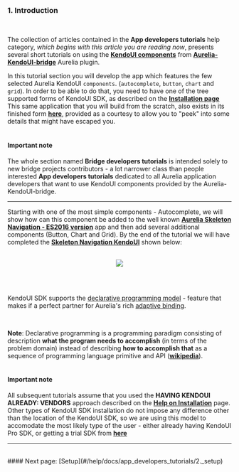 <br>

### 1. Introduction
<br>

The collection of articles contained in the **App developers tutorials** help category, _which begins with this article you are reading now_,  presents several short tutorials on using the **[KendoUI components](http://aurelia-ui-toolkits.github.io/demo-kendo/#/help/docs/about_this_application/2._components_catalog)** from **[Aurelia-KendoUI-bridge](https://github.com/aurelia-ui-toolkits/aurelia-kendoui-bridge)** Aurelia plugin.
<br>

In this tutorial section you will develop the app which features the few selected Aurelia KendoUI `components`. (`autocomplete`, `button`, `chart` and `grid`). In order to be able to do that, you need to have one of the tree supported forms of KendoUI SDK, as described on the **[Installation page](#/installation/description)** This same application that you will build from the scratch, also exists in its finished form **[here](https://github.com/aurelia-ui-toolkits/skeleton-plugin-kendo)**, provided as a courtesy to allow you to "peek" into some details that might have escaped you.
<br><br>

#### Important note
The whole section named **Bridge developers tutorials** is intended solely to new bridge projects contributors - a lot narrower class than people interested **App developers tutorials** dedicated to all Aurelia application developers that want to use KendoUI components provided by the Aurelia-KendoUI-bridge.


* * *

Starting with one of the most simple components -  Autocomplete, we will show how can this component be added to the well known **[Aurelia Skeleton Navigation - ES2016 version](https://github.com/aurelia/skeleton-navigation/tree/master/skeleton-es2016)** app and then add several additional components (Button, Chart and Grid). By the end of the tutorial we will have completed the **[Skeleton Navigation KendoUI](https://github.com/aurelia-ui-toolkits/skeleton-navigation-kendo)** shown below:
<br>
<br>
<p align=center>
  <img src="http://i.imgur.com/DFLEi5K.png"></img>
 <br><br>
</p>

<br>

KendoUI SDK supports the [declarative programming model](http://docs.telerik.com/kendo-ui/intro/installation/markup) - feature that makes if a perfect partner for Aurelia's rich [adaptive binding](http://eisenbergeffect.bluespire.com/aurelias-adaptive-binding/).

<br>

**Note**: Declarative programming is a programming paradigm consisting of description **what the program needs to accomplish** (in terms of the problem domain) instead of describing **how to accomplish that** as a sequence of programming language primitive and API (**[wikipedia](https://en.wikipedia.org/wiki/Declarative_programming)**).
<br>
<br>

#### Important note

All subsequent tutorials assume that you used the **HAVING KENDOUI ALREADY: VENDORS** approach described  on the **[Help on Installation](#/help/docs/about_this_application/5._installation)** page. Other types of KendoUI SDK installation do not impose any difference other than the location of the KendoUI SDK, so we are using this model to accomodate the most likely type of the user - either already having KendoUI Pro SDK, or getting a trial SDK from **[here](http://www.telerik.com/download-trial-file/v2/kendo-ui)**

* * *
<br>
#### Next page: [Setup](#/help/docs/app_developers_tutorials/2._setup)
